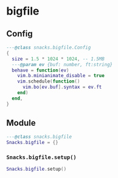 # bigfile

<!-- docgen -->

## Config

```lua
---@class snacks.bigfile.Config
{
  size = 1.5 * 1024 * 1024, -- 1.5MB
  ---@param ev {buf: number, ft:string}
  behave = function(ev)
    vim.b.minianimate_disable = true
    vim.schedule(function()
      vim.bo[ev.buf].syntax = ev.ft
    end)
  end,
}
```

## Module

```lua
---@class snacks.bigfile
Snacks.bigfile = {}
```

### `Snacks.bigfile.setup()`

```lua
Snacks.bigfile.setup()
```

